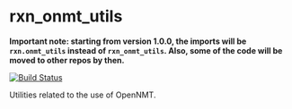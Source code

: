 # rxn_onmt_utils

**Important note: starting from version 1.0.0, the imports will be `rxn.onmt_utils` instead of `rxn_onmt_utils`. Also, some of the code will be moved to other repos by then.**

[![Build Status](https://travis.ibm.com/rxn/rxn-onmt-utils.svg?token=zJxfB9t9kgVLYHLdp5pG&branch=develop)](https://travis.ibm.com/rxn/rxn-onmt-utils)

Utilities related to the use of OpenNMT.
